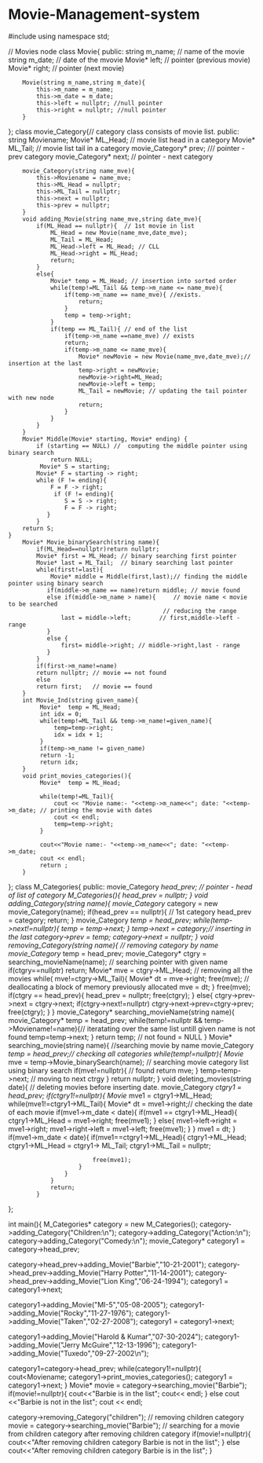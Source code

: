 # Movie-Management-system
#include<iostream>
using namespace std;

// Movies node
class Movie{
    public:
        string m_name;  // name of the movie
        string m_date;   // date of the mvovie
        Movie* left;  // pointer (previous movie)
        Movie* right; // pointer (next movie)

        Movie(string m_name,string m_date){
            this->m_name = m_name;
            this->m_date = m_date;
            this->left = nullptr; //null pointer
            this->right = nullptr; //null pointer 
        }
};
class movie_Category{// category class consists of movie list.
    public: 
        string Moviename;
        Movie* ML_Head;  // movie list head in a category
        Movie* ML_Tail;  // movie list tail in a category
        movie_Category* prev;       /// pointer - prev category
        movie_Category* next;   // pointer - next category

        movie_Category(string name_mve){
            this->Moviename = name_mve;
            this->ML_Head = nullptr;
            this->ML_Tail = nullptr;
            this->next = nullptr; 
            this->prev = nullptr;
        }
        void adding_Movie(string name_mve,string date_mve){
            if(ML_Head == nullptr){  // 1st movie in list
                ML_Head = new Movie(name_mve,date_mve);
                ML_Tail = ML_Head;
                ML_Head->left = ML_Head; // CLL
                ML_Head->right = ML_Head;
                return;
            }
            else{
                Movie* temp = ML_Head; // insertion into sorted order
                while(temp!=ML_Tail && temp->m_name <= name_mve){
                    if(temp->m_name == name_mve){ //exists.
                        return;
                    }
                    temp = temp->right;
                }
                if(temp == ML_Tail){ // end of the list
                    if(temp->m_name ==name_mve) // exists
                    return; 
                    if(temp->m_name <= name_mve){
                        Movie* newMovie = new Movie(name_mve,date_mve);// insertion at the last 
                        temp->right = newMovie; 
                        newMovie->right=ML_Head;
                        newMovie->left = temp;
                        ML_Tail = newMovie; // updating the tail pointer with new node
                        return;
                    }
                }
            }
        }
        Movie* Middle(Movie* starting, Movie* ending) { 
            if (starting == NULL) //  computing the middle pointer using binary search
                return NULL; 
             Movie* S = starting; 
            Movie* F = starting -> right; 
            while (F != ending){ 
                F = F -> right; 
                 if (F != ending){ 
                    S = S -> right; 
                    F = F -> right; 
               } 
            } 
        return S; 
    } 
        Movie* Movie_binarySearch(string name){
            if(ML_Head==nullptr)return nullptr;
            Movie* first = ML_Head; // binary searching first pointer
            Movie* last = ML_Tail;  // binary searching last pointer
            while(first!=last){
                Movie* middle = Middle(first,last);// finding the middle pointer using binary search 
               if(middle->m_name == name)return middle; // movie found
               else if(middle->m_name > name){     // movie name < movie to be searched
                                                // reducing the range
                   last = middle->left;        // first,middle->left - range
               }
               else {
                   first= middle->right; // middle->right,last - range
               }
            }
            if(first->m_name!=name)
            return nullptr; // movie == not found
            else
            return first;   // movie == found
        }
        int Movie_Ind(string given_name){
             Movie*  temp = ML_Head;
             int idx = 0;
             while(temp!=ML_Tail && temp->m_name!=given_name){  
                 temp=temp->right;
                 idx = idx + 1;
             }
             if(temp->m_name != given_name)
             return -1; 
             return idx; 
        }
        void print_movies_categories(){
             Movie*  temp = ML_Head;
             
             while(temp!=ML_Tail){
                 cout << "Movie name:- "<<temp->m_name<<"; date: "<<temp->m_date; // printing the movie with dates
                 cout << endl; 
                 temp=temp->right;
             }
          
             cout<<"Movie name:- "<<temp->m_name<<"; date: "<<temp->m_date;
             cout << endl;
             return ;
        }
};
class M_Categories{
        public:
            movie_Category *head_prev; // pointer - head of list of category
            M_Categories(){
                head_prev = nullptr;
            }
            void adding_Category(string name){
                 movie_Category* category = new movie_Category(name);
                 if(head_prev == nullptr){  // 1st category
                     head_prev = category;
                     return;
                 }
                movie_Category *temp = head_prev;
                while(temp->next!=nullptr){
                    temp = temp->next;
                }
                temp->next = category;// inserting in the last
                category->prev = temp;
                category->next = nullptr;
            }
                void removing_Category(string name){ // removing category by name
                movie_Category* temp = head_prev;
               movie_Category* ctgry = searching_movieName(name); // searching pointer with given name
                if(ctgry==nullptr)
                return; 
                Movie* mve = ctgry->ML_Head; // removing all the movies
                while( mve!=ctgry->ML_Tail){
                    Movie* dt = mve->right;
                    free(mve); // deallocating a block of memory previously allocated 
                    mve = dt;
                }
                free(mve);
                if(ctgry == head_prev){
                    head_prev = nullptr;
                    free(ctgry);
                }
                else{
                    ctgry->prev->next = ctgry->next;
                    if(ctgry->next!=nullptr)
                    ctgry->next->prev=ctgry->prev;
                    free(ctgry);
                }
            }
            movie_Category* searching_movieName(string name){
                movie_Category* temp = head_prev;
                while(temp!=nullptr && temp->Moviename!=name){// iteratating over the same list untill given name is not found
                    temp=temp->next;
                }
                return temp; // not found = NULL
            }
            Movie* searching_movie(string name){ //searching movie by name
                movie_Category *temp = head_prev;// checking all categories
                while(temp!=nullptr){
                    Movie* mve = temp->Movie_binarySearch(name); // searching movie category list using binary search 
                    if(mve!=nullptr){ // found
                        return mve;
                    }
                   temp=temp->next; // moving to next ctrgy 
                }
                return nullptr;
            }
            void deleting_movies(string date){ // deleting movies before inserting date.
                movie_Category *ctgry1 = head_prev;
                if(ctgry1!=nullptr){
                    Movie* mve1 = ctgry1->ML_Head;
                    while(mve1!=ctgry1->ML_Tail){
                        Movie* dt = mve1->right;// checking the date of each movie
                        if(mve1->m_date < date){
                             if(mve1 == ctgry1->ML_Head){
                                 ctgry1->ML_Head = mve1->right;
                                 free(mve1);
                             }
                             else{
                                 mve1->left->right = mve1->right;
                                 mve1->right->left = mve1->left;
                                 free(mve1);
                             }
                        }
                        mve1 = dt;
                    }
                    if(mve1->m_date < date){
                        if(mve1==ctgry1->ML_Head){
                            ctgry1->ML_Head;
                            ctgry1->ML_Head = ctgry1-> ML_Tail;
                            ctgry1->ML_Tail = nullptr;
                            
                            free(mve1);
                        }
                    }
                }
                return;
            }
};


int main(){
    M_Categories* category = new M_Categories();
    category->adding_Category("Children:\n");
    category->adding_Category("Action:\n");
    category->adding_Category("Comedy:\n");
     movie_Category* category1 = category->head_prev;
    
   category->head_prev->adding_Movie("Barbie","10-21-2001");
   category->head_prev->adding_Movie("Harry Potter","11-14-2001");
   category->head_prev->adding_Movie("Lion King","06-24-1994");
   category1 = category1->next;
   
   category1->adding_Movie("MI-5","05-08-2005");
   category1->adding_Movie("Rocky","11-27-1976");
   category1->adding_Movie("Taken","02-27-2008");
   category1 = category1->next;

   category1->adding_Movie("Harold & Kumar","07-30-2024");
   category1->adding_Movie("Jerry McGuire","12-13-1996");
   category1->adding_Movie("Tuxedo","09-27-2002\n");

   category1=category->head_prev;
   while(category1!=nullptr){
       cout<<category1->Moviename;
       category1->print_movies_categories();
       category1 = category1->next;
   }
   Movie* movie = category->searching_movie("Barbie");
   if(movie!=nullptr){
       cout<<"Barbie is in the list";
       cout<< endl;
   }
   else 
   cout <<"Barbie is not in the list";
   cout << endl;
   
   category->removing_Category("children"); // removing children category
   movie = category->searching_movie("Barbie"); // searching for a movie from children category after removing children category
   if(movie!=nullptr){
       cout<<"After removing children category Barbie is not in the list";
   }
   else
   cout<<"After removing children category Barbie is in the list";
}
